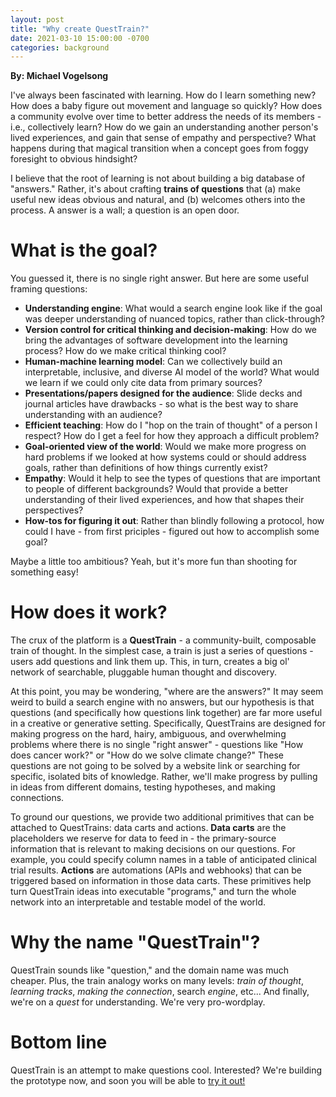 ```yaml
---
layout: post
title: "Why create QuestTrain?"
date: 2021-03-10 15:00:00 -0700
categories: background
---
```


**By: Michael Vogelsong**

I've always been fascinated with learning. How do I learn something new? How does a baby figure out movement and language so quickly? How does a community evolve over time to better address the needs of its members - i.e., collectively learn? How do we gain an understanding another person's lived experiences, and gain that sense of empathy and perspective? What happens during that magical transition when a concept goes from foggy foresight to obvious hindsight?

I believe that the root of learning is not about building a big database of "answers." Rather, it's about crafting **trains of questions** that (a) make useful new ideas obvious and natural, and (b) welcomes others into the process. A answer is a wall; a question is an open door.

# What is the goal?

You guessed it, there is no single right answer. But here are some useful framing questions:

- **Understanding engine**: What would a search engine look like if the goal was deeper understanding of nuanced topics, rather than click-through?
- **Version control for critical thinking and decision-making**: How do we bring the advantages of software development into the learning process? How do we make critical thinking cool?
- **Human-machine learning model**: Can we collectively build an interpretable, inclusive, and diverse AI model of the world? What would we learn if we could only cite data from primary sources?
- **Presentations/papers designed for the audience**: Slide decks and journal articles have drawbacks - so what is the best way to share understanding with an audience?
- **Efficient teaching**: How do I "hop on the train of thought" of a person I respect? How do I get a feel for how they approach a difficult problem?
- **Goal-oriented view of the world**: Would we make more progress on hard problems if we looked at how systems could or should address goals, rather than definitions of how things currently exist?
- **Empathy**: Would it help to see the types of questions that are important to people of different backgrounds? Would that provide a better understanding of their lived experiences, and how that shapes their perspectives?
- **How-tos for figuring it out**: Rather than blindly following a protocol, how could I have - from first priciples - figured out how to accomplish some goal?

Maybe a little too ambitious? Yeah, but it's more fun than shooting for something easy!

# How does it work?

The crux of the platform is a **QuestTrain** - a community-built, composable train of thought. In the simplest case, a train is just a series of questions - users add questions and link them up. This, in turn, creates a big ol' network of searchable, pluggable human thought and discovery.

At this point, you may be wondering, "where are the answers?" It may seem weird to build a search engine with no answers, but our hypothesis is that questions (and specifically how questions link together) are far more useful in a creative or generative setting. Specifically, QuestTrains are designed for making progress on the hard, hairy, ambiguous, and overwhelming problems where there is no single "right answer" - questions like "How does cancer work?" or "How do we solve climate change?" These questions are not going to be solved by a website link or searching for specific, isolated bits of knowledge. Rather, we'll make progress by pulling in ideas from different domains, testing hypotheses, and making connections.

To ground our questions, we provide two additional primitives that can be attached to QuestTrains: data carts and actions. **Data carts** are the placeholders we reserve for data to feed in - the primary-source information that is relevant to making decisions on our questions. For example, you could specify column names in a table of anticipated clinical trial results. **Actions** are automations (APIs and webhooks) that can be triggered based on information in those data carts. These primitives help turn QuestTrain ideas into executable "programs," and turn the whole network into an interpretable and testable model of the world.

# Why the name "QuestTrain"?

QuestTrain sounds like "question," and the domain name was much cheaper. Plus, the train analogy works on many levels: *train of thought*, *learning tracks*, *making the connection*, search *engine*, etc... And finally, we're on a *quest* for understanding. We're very pro-wordplay.

# Bottom line

QuestTrain is an attempt to make questions cool. Interested? We're building the prototype now, and soon you will be able to [try it out!](https://questtrain.com)
